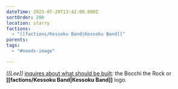 ```yaml
---
dateTime: 2023-07-20T13:42:00.000Z
sortOrder: 200
location: starry
factions:
  - "[[factions/Kessoku Band|Kessoku Band]]"
parents: 
tags:
  - "#needs-image"

---
```

*[[Lee]]* [inquires about what should be built](discord://discord.com/channels/1093664259273130084/1093664259273130087/1131581795217985616): the Bocchi the Rock or **[[factions/Kessoku Band|Kessoku Band]]** logo.
